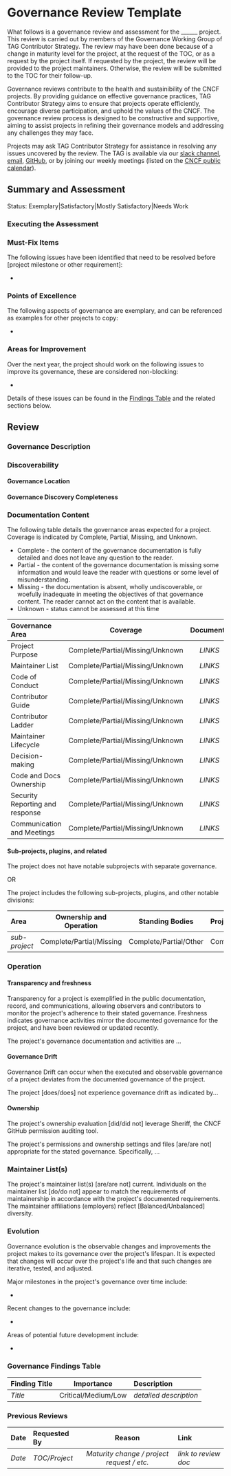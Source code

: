 # Governance Review Template

<!---
Instructions for governance reviewers:
- Pick the latest state of the governance document and use the same point-in-time reference (e.g. commit) for your assessment. If governance consists of multiple documents, make sure you use the same commit.
- Make sure all links in your report are permanent links (e.g. with commit hashes).
- To ensure consistency, use the same commits as links for multiple files within a single repository.
- You might need to have a project contact person or the TOC liaison for finding out some information about the project.
- It is recommended to start filling this template from the "Review" section. Once you fill everything there, go back to "Summary and Assessment" to summarize the content you wrote. 

--->

What follows is a governance review and assessment for the ______ project. This review is carried out by members of the Governance Working Group of TAG Contributor Strategy. The review may have been done because of a change in maturity level for the project, at the request of the TOC, or as a request by the project itself. If requested by the project, the review will be provided to the project maintainers. Otherwise, the review will be submitted to the TOC for their follow-up.

Governance reviews contribute to the health and sustainibility of the CNCF projects. By providing guidance on effective governance practices, TAG Contributor Strategy aims to ensure that projects operate efficiently, encourage diverse participation, and uphold the values of the CNCF. The governance review process is designed to be constructive and supportive, aiming to assist projects in refining their governance models and addressing any challenges they may face.

Projects may ask TAG Contributor Strategy for assistance in resolving any issues uncovered by the review. The TAG is available via our [slack channel](https://cloud-native.slack.com/archives/CT6CWS1JN), [email](https://lists.cncf.io/g/cncf-tag-contributor-strategy), [GitHub](https://github.com/cncf/tag-contributor-strategy), or by joining our weekly meetings (listed on the [CNCF public calendar](https://www.cncf.io/calendar/)).

## Summary and Assessment

<!--- Status summary:
Exemplary: project has an extraordinary level of governance development and implementation, and can be used as an example for other projects
Satisfactory: project has appropriate governance for its maturity level and is following that governance
Mostly Satisfactory: project has mostly appropriate governance, but needs to fix one or two things
Needs Work: project's governance is lacking and inadequate for its current level of maturity, and needs substantial work to overcome that

NOTE: Fill this part as a summary of your review. It is recommended to start from the "Review" section below in the template.
--->

Status: Exemplary|Satisfactory|Mostly Satisfactory|Needs Work

<!--- Short paragraph summarizing the general state of project governance. It should provide a final assessment status of one of the following: Satisfactory, Needs improvement, or Requires Attention. In the event the project governance requires attention, notify the TOC liaison for their awareness. --->

### Executing the Assessment

<!--- A brief description that details the timebox the assessment occurred and the individuals involved in the assessment. 

Make sure you use a snapshot of the governance documents for your assessment and note the commit hash of the snapshot here as a link.
--->

### Must-Fix Items

The following issues have been identified that need to be resolved before [project milestone or other requirement]:
<!--- The items in the list should be summarized, have a prioritized ordering and are expected to be considered blockers to project advancement. For each item in this list, a corresponding detailed description should be placed in the Findings table. Note that which items are required depends on the project's maturity level.

Items in the "Governance Findings Table" at the bottom with "Critical" importance should be reported here as must-fix items.

If there are no must-fix items, do not delete the section but write that there are no must-fix items.
--->

*

### Points of Excellence

The following aspects of governance are exemplary, and can be referenced as examples for other projects to copy:
<!--- List of governance aspects where the project is exceeding expectations, or any novelty in their approach to governance. Remove the entire section if there's nothing to put here. ---> 
*

### Areas for Improvement

Over the next year, the project should work on the following issues to improve its governance, these are considered non-blocking:
<!--- This is a summarized listing of longer term improvement areas for the project. These items are strongly encouraged but not required for the project's maturity level. Fully detailed descriptions are found in the Finding Table. Items listed here should be in priority ordering. Items in the "Governance Findings Table" at the bottom except the "Critical" importance should be reported here. -->

*

Details of these issues can be found in the [Findings Table](#Governance-Findings-Table) and the related sections below.

## Review

### Governance Description

<!--- Narrative describing the governance type of the project, some general information about its leadership, and the project's general status and maturity. If the project has any unusual aspects to its governance, describe them here.  Link to the project's existing documents where applicable. --->

<!--- You will most likely need the number of substantial contributors in the project and write it down along with their employer affiliations. If project is already under CNCF, use Devstats; if not, manually check the repositories. --->

### Discoverability

#### Governance Location

<!--- Where are governance documents located?  Primary repo, Community Repo, somewhere else? --->

#### Governance Discovery Completeness

<!--- How easy is it for potential contributors to find and read the governance documentation? Is it findable from the project web page? Are governance files named clearly, and interlinked across the projects repos to the primary? --->

### Documentation Content

<!--- Provide the commit of the file under evaluation as a point-in-time reference to this review. --->

The following table details the governance areas expected for a project. Coverage is indicated by Complete, Partial, Missing, and Unknown.
* Complete - the content of the governance documentation is fully detailed and does not leave any question to the reader.
* Partial - the content of the governance documentation is missing some information and would leave the reader with questions or some level of misunderstanding.
* Missing - the documentation is absent, wholly undiscoverable, or woefully inadequate in meeting the objectives of that governance content. The reader cannot act on the content that is available.
* Unknown - status cannot be assessed at this time

<!--- 
Provide the links in the table to the documents/pages that are relevant to the governance area. The links should be to the permanent addresses to snapshots (commits) of the file under evaluation as a point-in-time reference to this review. To ensure consistency, use same commits as links for multiple files within a single repository.
--->

<!--- 

Project Purpose: 
- Is the project explaining its purpose/mission/scope/values/principles properly? 
- A good example template is https://contribute.cncf.io/maintainers/governance/charter/

Maintainer List:
- Is there a maintainer list?
- Does it contain employer affiliations?
- Does it contain roles and responsibilities? The most basic one should look like the template: https://github.com/cncf/project-template/blob/main/MAINTAINERS.md
- You do not need to assess things like employer balance here. There is a separate section called "Maintainer List(s)" for that in the document.

Code of Conduct:
- Is CNCF CoC adopted across the whole project? 
- Is the process of reporting and handling the violations documented and is it complete?

Contributor Guide:
- Does the governance mention a contributor guide?
- Is it fresh? (technical contribution guides shall not be assessed part of the govenrnance review)

Contributor Ladder:
- Does the governance list the criteria to earn a title in the project? The title may depend on the project (maintainer/lead/approver/contributor/etc.).
- Are there enough roles, including some intermediate ones?
- Recommended template: https://github.com/cncf/project-template/blob/main/CONTRIBUTOR_LADDER.md

Maintainer Lifecycle:
- Does the governance doc define when and how a maintainer can be removed/demoted because of inactivity, voluntary stepping down, code of conduct violations?
- How about emeritus status?
- Does the replacement maintainer selection make sense? Is the process documented?
- How about lifecycle for the other roles? (committee members, leads, ...)

Decision-making:
- Does the governance doc define who the decision makers are?
- Is the decision making process documented?
- Is the decision making process consistent and logical?

Code and Docs Ownership:
- Does the governance doc define who has write/admin access to the code and docs?
- Only assess if the ownership is documented and if it makes sense. Auditing the permissions is not in the scope of this section.

Security Reporting and response:
- Is security reporting and response processes documented?
- Is it in alignment with the guidelines here at minimum https://contribute.cncf.io/maintainers/templates/governance-maintainer/#security-response-team ?

Communication and Meetings:
- Is project communication channels and meetings documented about when and where they happen?

--->

| Governance Area | Coverage | Documents | Finding Notes |
|:----------------|:--------:|:------:|:--------------|
| Project Purpose | Complete/Partial/Missing/Unknown | *LINKS* | |
| Maintainer List | Complete/Partial/Missing/Unknown | *LINKS* | |
| Code of Conduct | Complete/Partial/Missing/Unknown | *LINKS* | |
| Contributor Guide | Complete/Partial/Missing/Unknown | *LINKS* | |
| Contributor Ladder | Complete/Partial/Missing/Unknown | *LINKS* | |
| Maintainer Lifecycle | Complete/Partial/Missing/Unknown | *LINKS* | |
| Decision-making | Complete/Partial/Missing/Unknown | *LINKS* | |
| Code and Docs Ownership | Complete/Partial/Missing/Unknown | *LINKS* | |
| Security Reporting and response | Complete/Partial/Missing/Unknown | *LINKS* | |
| Communication and Meetings | Complete/Partial/Missing/Unknown | *LINKS* | |



#### Sub-projects, plugins, and related
<!--- If the project has subprojects, plugins, or other divisions define them here. For each, is ownership and operation of clearly described? Are any standing committees/teams fully described, including listing their members? Does it conform to, align, and is it within scope of the governance expectations of the project?

If not, simply write there are no subprojects.

Assessing if the project has notable divisions as subprojects could be hard. Reach out to the project contact or TOC liaison in that case.

--->

The project does not have notable subprojects with separate governance.

OR

The project includes the following sub-projects, plugins, and other notable divisions:

| Area | Ownership and Operation | Standing Bodies | Project Alignment | Notes |
|:-----|:-----------------------:|:---------------:|:------------------|:---|
|*sub-project*| Complete/Partial/Missing | Complete/Partial/Other | Complete/Partial/Conflict | |

### Operation

<!--- Review the project repositories, issues, Pull Requests (PRs), documents, videos, and communications to determine answers to the following questions. In some cases, have chats or interviews with project members. --->

#### Transparency and freshness

<!--- Are governance activities transparent and monitorable? Are the governance documents up to date?  Do they accurately reflect current project participants, code and subproject status, etc? --->

Transparency for a project is exemplified in the public documentation, record, and communications, allowing observers and contributors to monitor the project's adherence to their stated governance. Freshness indicates governance activities mirror the documented governance for the project, and have been reviewed or updated recently.

The project's governance documentation and activities are ...

#### Governance Drift

<!---  Are the governance activities being carried out? Are community meetings (if any) happening? Are required elections and votes taking place? Are official communications channels accessible, staffed and responsive? Are they being used? Are questions and proposed updates/changes to governance (if any) being transparently discussed and addressed? -->

Governance Drift can occur when the executed and observable governance of a project deviates from the documented governance of the project.

The project [does/does] not experience governance drift as indicated by...

#### Ownership

<!--- Request that CNCF staff carry out an audit (via Sheriff) that the explicit governance of the project matches GitHub permissions. Check both that all listed maintainers, owners, and other leaders have the level of ownership or approvership that they are supposed to. Also check that there aren't individuals who have broad permissions that aren't explained by any official project role.  Not applicable for projects joining the CNCF. --->

The project's ownership evaluation [did/did not] leverage Sheriff, the CNCF GitHub permission auditing tool.

The project's permissions and ownership settings and files [are/are not] appropriate for the stated governance. Specifically, ...

### Maintainer List(s)

<!--- Check the list of CNCF-level Maintainers for the project. Answer the following question about the project's maintainers; Are they current? Are all of the people listed as Maintainers current & frequent contributors to the project, either code or non-code as required by the governance documents? What's the level of employer diversity in the current list of maintainers? Are employer affiliations listed in the maintainers list file? --->

The project's maintainer list(s) [are/are not] current. Individuals on the maintainer list [do/do not] appear to match the requirements of maintainership in accordance with the project's documented requirements. The maintainer affiliations (employers) reflect [Balanced/Unbalanced] diversity.

<!--- Note balance may be achieved through standing bodies, decision making, and other documentation. It should ensure no single entity can control the project's direction without informed consensus of other authorized parties. --->

### Evolution

<!--- How has the project's governance evolved over time?  Is the project steadily refining/advancing its governance as the project grows and resolves issues? --->

Governance evolution is the observable changes and improvements the project makes to its governance over the project's lifespan. It is expected that changes will occur over the project's life and that such changes are iterative, tested, and adjusted.

Major milestones in the project's governance over time include:

*

Recent changes to the governance include:

*

Areas of potential future development include:

*

### Governance Findings Table
<!--- Add additional rows as necessary. For each finding described above, it should also be included here with further detail. 

Should be reported as must-fix:
- Critical

Should be reported as "Areas for Improvement"
- Medium/low: needs improvement

--->

| Finding Title | Importance | Description |
|:------------- |:----------:|:------------|
| *Title* | Critical/Medium/Low | *detailed description* |


### Previous Reviews

<!--- Remove this section if this is the first governance review for the project 
--->

| Date   | Requested By  |                   Reason                   | Link                 |
|:-------|:--------------|:------------------------------------------:|:---------------------|
| *Date* | *TOC/Project* | *Maturity change / project request / etc.* | *link to review doc* |
